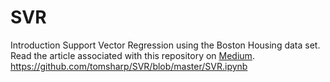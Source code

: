 # SVR
Introduction Support Vector Regression using the Boston Housing data set.
<br>
Read the article associated with this repository on [Medium](https://towardsdatascience.com/an-introduction-to-support-vector-regression-svr-a3ebc1672c2).
https://github.com/tomsharp/SVR/blob/master/SVR.ipynb
